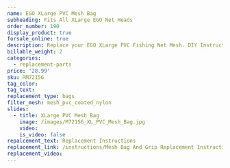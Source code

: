 ```yaml
---
name: EGO XLarge PVC Mesh Bag
subheading: Fits All XLarge EGO Net Heads
order_number: 190
display_product: true
forsale_online: true
description: Replace your EGO XLarge PVC Fishing Net Mesh. DIY Instructions provided.
billable_weight: 2
categories:
  - replacement-parts
price: '28.99'
sku: RM72156
tag_color:
tag_text:
replacement_type: bags
filter_mesh: mesh_pvc_coated_nylon
slides:
  - title: XLarge PVC Mesh Bag
    image: /images/M72156_XL_PVC_Mesh_Bag.jpg
    video:
    is_video: false
repalcement_text: Replacement Instructions
replacement_link: /instructions/Mesh Bag And Grip Replacement Instructions 1.0.pdf
replacement_video:
---
```

